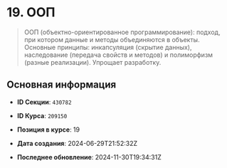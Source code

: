 # 19. ООП


> ООП (объектно-ориентированное программирование): подход, при котором данные и методы объединяются в объекты. Основные принципы: инкапсуляция (скрытие данных), наследование (передача свойств и методов) и полиморфизм (разные реализации). Упрощает разработку.


## Основная информация

- **ID Секции**: `430782`
- **ID Курса**: `209150`
- **Позиция в курсе**: 19
- **Дата создания**: 2024-06-29T21:52:32Z

- **Последнее обновление**: 2024-11-30T19:34:31Z
